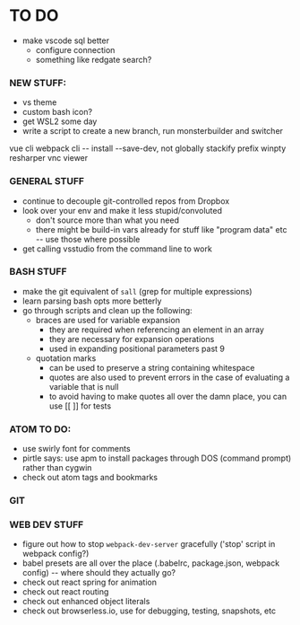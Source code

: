 
# TO DO
* make vscode sql better
	- configure connection
	- something like redgate search?







### NEW STUFF:
* vs theme
* custom bash icon?
* get WSL2 some day
* write a script to create a new branch, run monsterbuilder and switcher

vue cli
webpack cli -- install --save-dev, not globally
stackify prefix
winpty
resharper
vnc viewer



### GENERAL STUFF
* continue to decouple git-controlled repos from Dropbox
* look over your env and make it less stupid/convoluted
	 - don't source more than what you need
	 - there might be build-in vars already for stuff like "program data" etc -- use those where possible
 * get calling vsstudio from the command line to work

### BASH STUFF
* make the git equivalent of `sall` (grep for multiple expressions)
* learn parsing bash opts more betterly
* go through scripts and clean up the following:
	* braces are used for variable expansion
		- they are required when referencing an element in an array
		- they are necessary for expansion operations
		- used in expanding positional parameters past 9
	* quotation marks
		- can be used to preserve a string containing whitespace
		- quotes are also used to prevent errors in the case of evaluating a variable that is null
		- to avoid having to make quotes all over the damn place, you can use [[ ]] for tests

### ATOM TO DO:
* use swirly font for comments
* pirtle says: use apm to install packages through DOS (command prompt) rather than cygwin
* check out atom tags and bookmarks

### GIT


### WEB DEV STUFF
* figure out how to stop `webpack-dev-server` gracefully ('stop' script in webpack config?)
* babel presets are all over the place (.babelrc, package.json, webpack config) -- where should they actually go?
* check out react spring for animation
* check out react routing
* check out enhanced object literals
* check out browserless.io, use for debugging, testing, snapshots, etc
